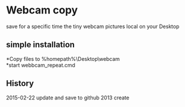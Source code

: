 # Webcam copy
save for a specific time the tiny webcam pictures local on your Desktop

## simple installation
*Copy files to %homepath%\Desktop\webcam\
*start webbcam_repeat.cmd

## History
2015-02-22	update and save to github
2013 create
